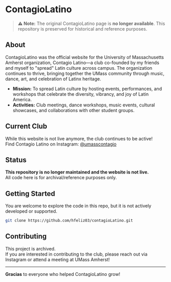 # ContagioLatino

> **⚠️ Note:** The original ContagioLatino page is **no longer available**. This repository is preserved for historical and reference purposes.

## About

ContagioLatino was the official website for the University of Massachusetts Amherst organization, Contagio Latino—a club co-founded by my friends and myself to "spread" Latin culture across campus. The organization continues to thrive, bringing together the UMass community through music, dance, art, and celebration of Latinx heritage.

- **Mission:** To spread Latin culture by hosting events, performances, and workshops that celebrate the diversity, vibrancy, and joy of Latin America.
- **Activities:** Club meetings, dance workshops, music events, cultural showcases, and collaborations with other student groups.

## Current Club

While this website is not live anymore, the club continues to be active!  
Find Contagio Latino on Instagram: [@umasscontagio](https://www.instagram.com/umasscontagio/)

## Status

**This repository is no longer maintained and the website is not live.**  
All code here is for archival/reference purposes only.

## Getting Started

You are welcome to explore the code in this repo, but it is not actively developed or supported.

```bash
git clone https://github.com/hfeliz03/contagioLatino.git
```

## Contributing

This project is archived.  
If you are interested in contributing to the club, please reach out via Instagram or attend a meeting at UMass Amherst!

---

**Gracias** to everyone who helped ContagioLatino grow!
